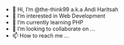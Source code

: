 - 👋 Hi, I’m @the-think99 a.k.a Andi Haritsah
- 👀 I’m interested in Web Development
- 🌱 I’m currently learning PHP
- 💞️ I’m looking to collaborate on ...
- 📫 How to reach me ...

<!---
the-think99/the-think99 is a ✨ special ✨ repository because its `README.md` (this file) appears on your GitHub profile.
You can click the Preview link to take a look at your changes.
--->
